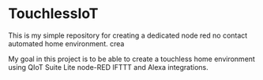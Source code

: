 # TouchlessIoT
This is my simple repository for creating a dedicated node red no contact automated home environment. crea

My goal in this project is to be able to create a touchless home environment using QIoT Suite Lite node-RED IFTTT and Alexa integrations. 


